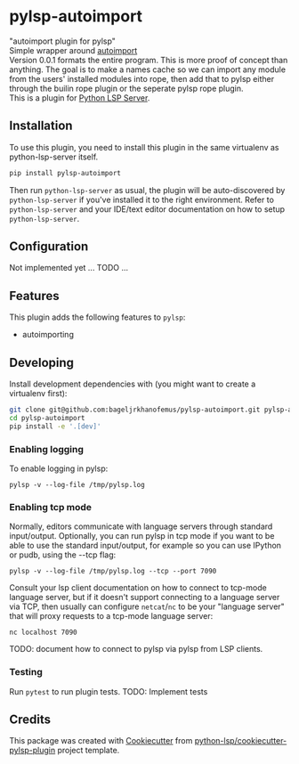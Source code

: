 # pylsp-autoimport

"autoimport plugin for pylsp"  
Simple wrapper around [autoimport](https://github.com/lyz-code/autoimport)  
Version 0.0.1 formats the entire program. This is more proof of concept than anything. The goal is to make a names cache so we can import any module from the users' installed modules into rope, then add that to pylsp either through the builin rope plugin or the seperate pylsp rope plugin.  
This is a plugin for [Python LSP Server](https://github.com/python-lsp/python-lsp-server).

## Installation

To use this plugin, you need to install this plugin in the same virtualenv as python-lsp-server itself.

``` bash
pip install pylsp-autoimport
```

Then run `python-lsp-server` as usual, the plugin will be auto-discovered by
`python-lsp-server` if you've installed it to the right environment. Refer to
`python-lsp-server` and your IDE/text editor documentation on how to setup
`python-lsp-server`.

## Configuration
Not implemented yet
... TODO ...

## Features

This plugin adds the following features to `pylsp`:
- autoimporting

## Developing

Install development dependencies with (you might want to create a virtualenv first):

``` bash
git clone git@github.com:bageljrkhanofemus/pylsp-autoimport.git pylsp-autoimport
cd pylsp-autoimport
pip install -e '.[dev]'
```

### Enabling logging

To enable logging in pylsp:

    pylsp -v --log-file /tmp/pylsp.log

### Enabling tcp mode

Normally, editors communicate with language servers through standard
input/output. Optionally, you can run pylsp in tcp mode if you want to be able
to use the standard input/output, for example so you can use IPython or pudb,
using the --tcp flag:

    pylsp -v --log-file /tmp/pylsp.log --tcp --port 7090

Consult your lsp client documentation on how to connect to tcp-mode language
server, but if it doesn't support connecting to a language server via TCP, then
usually can configure `netcat`/`nc` to be your "language server" that will
proxy requests to a tcp-mode language server:

    nc localhost 7090

TODO: document how to connect to pylsp via pylsp from LSP clients.
### Testing 

Run `pytest` to run plugin tests.
TODO: Implement tests



## Credits

This package was created with
[Cookiecutter](https://github.com/audreyr/cookiecutter) from 
[python-lsp/cookiecutter-pylsp-plugin](https://github.com/python-lsp/cookiecutter-pylsp-plugin)
project template.
